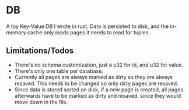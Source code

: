 # DB

A toy Key-Value DB I wrote in rust. Data is persisted to disk, and the
in-memory cache only reads pages it needs to read for tuples.

## Limitations/Todos

- There's no schema customization, just a u32 for id, and u32 for value.
- There's only one table per database.
- Currently all pages are always marked as dirty so they are always
  resaved. This needs to be changed so only dirty pages are resaved.
- Since data is stored sorted on disk, if a new page is created, all
  pages afterwards have to be marked as dirty and resaved, since they
  would move down in the file.
